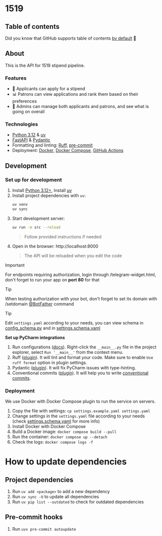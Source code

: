 # 1519

## Table of contents

Did you know that GitHub supports table of
contents [by default](https://github.blog/changelog/2021-04-13-table-of-contents-support-in-markdown-files/) 🤔

## About

This is the API for 1519 stipend pipeline.

### Features

- 📝 Applicants can apply for a stipend
- 📊 Patrons can view applications and rank them based on their preferences
- 🔧 Admins can manage both applicants and patrons, and see what is going on overall

### Technologies

- [Python 3.12](https://www.python.org/downloads/) & [uv](https://github.com/astral-sh/uv)
- [FastAPI](https://fastapi.tiangolo.com/) & [Pydantic](https://docs.pydantic.dev/latest/)
- Formatting and linting: [Ruff](https://docs.astral.sh/ruff/), [pre-commit](https://pre-commit.com/)
- Deployment: [Docker](https://www.docker.com/), [Docker Compose](https://docs.docker.com/compose/),
  [GitHub Actions](https://github.com/features/actions)

## Development

### Set up for development

1. Install [Python 3.12+](https://www.python.org/downloads/), Install [uv](https://github.com/astral-sh/uv)
2. Install project dependencies with `uv`:
   ```bash
   uv venv
   uv sync
   ```
3. Start development server:
   ```bash
   uv run -m src --reload
   ```
   > Follow provided instructions if needed
4. Open in the browser: http://localhost:8000
   > The API will be reloaded when you edit the code

> [!IMPORTANT]
> For endpoints requiring authorization, login through /telegram-widget.html,
> don't forget to run your app on **port 80** for that

> [!TIP]
> When testing authorization with your bot, don't forget to set its domain
> with /setdomain [@BotFather](https://t.me/BotFather) command

> [!TIP]
> Edit `settings.yaml` according to your needs, you can view schema in
> [config_schema.py](src/config_schema.py) and in [settings.schema.yaml](settings.schema.yaml)

**Set up PyCharm integrations**

1. Run configurations ([docs](https://www.jetbrains.com/help/pycharm/run-debug-configuration.html#createExplicitly)).
   Right-click the `__main__.py` file in the project explorer, select `Run '__main__'` from the context menu.
2. Ruff ([plugin](https://plugins.jetbrains.com/plugin/20574-ruff)).
   It will lint and format your code. Make sure to enable `Use ruff format` option in plugin settings.
3. Pydantic ([plugin](https://plugins.jetbrains.com/plugin/12861-pydantic)). It will fix PyCharm issues with
   type-hinting.
4. Conventional commits ([plugin](https://plugins.jetbrains.com/plugin/13389-conventional-commit)). It will help you
   to write [conventional commits](https://www.conventionalcommits.org/en/v1.0.0/).

### Deployment

We use Docker with Docker Compose plugin to run the service on servers.

1. Copy the file with settings: `cp settings.example.yaml settings.yaml`
2. Change settings in the `settings.yaml` file according to your needs
   (check [settings.schema.yaml](settings.schema.yaml) for more info)
3. Install Docker with Docker Compose
4. Build a Docker image: `docker compose build --pull`
5. Run the container: `docker compose up --detach`
6. Check the logs: `docker compose logs -f`

# How to update dependencies

## Project dependencies

1. Run `uv add <package>` to add a new dependency 
2. Run `uv sync -U` to update all dependencies
3. Run `uv pip list --outdated` to check for outdated dependencies

## Pre-commit hooks

1. Run `uvx pre-commit autoupdate`

